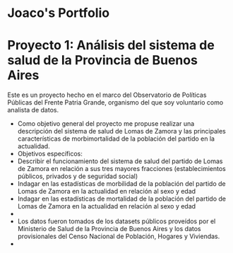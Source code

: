 # Joaco's Portfolio

# Proyecto 1: Análisis del sistema de salud de la Provincia de Buenos Aires
Este es un proyecto hecho en el marco del Observatorio de Políticas Públicas del Frente Patria Grande, organismo del que soy voluntario como analista de datos. 

* Como objetivo general del proyecto me propuse realizar una descripción del sistema de salud de Lomas de Zamora y las principales características de morbimortalidad de la población del partido en la actualidad.
* Objetivos específicos:
*   Describir el funcionamiento del sistema de salud del partido de Lomas de Zamora en relación a sus tres mayores fracciones (establecimientos públicos, privados y de seguridad social)
*   Indagar en las estadísticas de morbilidad de la población del partido de Lomas de Zamora en la actualidad en relación al sexo y edad
*   Indagar en las estadísticas de mortalidad de la población del partido de Lomas de Zamora en la actualidad en relación al sexo y edad
*    
* Los datos fueron tomados de los datasets públicos proveídos por el Ministerio de Salud de la Provincia de Buenos Aires y los datos provisionales del Censo Nacional de Población, Hogares y Viviendas.
* 
